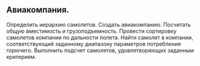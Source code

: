 ## Авиакомпания.

Определить иерархию самолетов. Создать авиакомпанию. Посчитать
общую вместимость и грузоподъемность. Провести сортировку самолетов компании по
дальности полета. Найти самолет в компании, соответствующий заданному диапазону
параметров потребления горючего. Выполнить подсчет самолетов, удовлетворяющих
заданным критериям.
